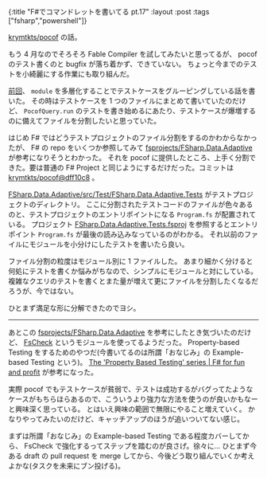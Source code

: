 {:title "F#でコマンドレットを書いてる pt.17"
:layout :post
:tags ["fsharp","powershell"]}

[krymtkts/pocof](https://github.com/krymtkts/pocof) の話。

もう 4 月なのでそろそろ Fable Compiler を試してみたいと思ってるが、 pocof のテスト書くのと bugfix が落ち着かず、できていない。
ちょっと今までのテストを小綺麗にする作業にも取り組んだ。

[前回](/posts/2023-03-19-writing-cmdlet-in-fsharp-pt16)、 `module` を多層化することでテストケースをグルーピングしている話を書いた。
その時はテストケースを 1 つのファイルにまとめて書いていたのだけど、 `PocofQuery.run` のテストを書き始めるにあたり、テストケースが爆増するのに備えてファイルを分割したいと思っていた。

はじめ F# ではどうテストプロジェクトのファイル分割をするのかわからなかったが、 F# の repo をいくつか参照してみて [fsprojects/FSharp.Data.Adaptive](https://github.com/fsprojects/FSharp.Data.Adaptive) が参考になりそうとわかった。
それを pocof に提供したところ、上手く分割できた。要は普通の F# Project と同じようにするだけだった。コミットは [krymtkts/pocof@dff10c8](https://github.com/krymtkts/pocof/commit/dff10c89963cdca60cd6ca9e7afeb7f7915e2ff4) 。

[FSharp.Data.Adaptive/src/Test/FSharp.Data.Adaptive.Tests](https://github.com/fsprojects/FSharp.Data.Adaptive/tree/5e92ab426e5a438d70986cefff638ecf2acef576/src/Test/FSharp.Data.Adaptive.Tests) がテストプロジェクトのディレクトリ。
ここに分割されたテストコードのファイルが色々あるのと、テストプロジェクトのエントリポイントになる `Program.fs` が配置されている。
プロジェクト [FSharp.Data.Adaptive.Tests.fsproj](https://github.com/fsprojects/FSharp.Data.Adaptive/blob/5e92ab426e5a438d70986cefff638ecf2acef576/src/Test/FSharp.Data.Adaptive.Tests/FSharp.Data.Adaptive.Tests.fsproj) を参照するとエントリポイント `Program.fs` が最後の読み込みなっているのがわかる。
それ以前のファイルにモジュールを小分けにしたテストを書いたら良い。

ファイル分割の粒度はモジュール別に 1 ファイルした。
あまり細かく分けると何処にテストを書くか悩みがちなので、シンプルにモジュールと対にしている。複雑なクエリのテストを書くとまた量が増えて更にファイルを分割したくなるだろうが、今ではない。

ひとまず満足な形に分解できたのでヨシ。

---

あとこの [fsprojects/FSharp.Data.Adaptive](https://github.com/fsprojects/FSharp.Data.Adaptive) を参考にしたとき気づいたのだけど、 [FsCheck](https://github.com/fscheck/FsCheck) というモジュールを使ってるようだった。 Property-based Testing をするためのやつだ(今書いてるのは所謂「おなじみ」の Example-based Testing という)。
[The 'Property Based Testing' series | F# for fun and profit](https://fsharpforfunandprofit.com/series/property-based-testing/) が参考になった。

実際 pocof でもテストケースが貧弱で、テストは成功するがバグってたようなケースがもちらほらあるので、こういうより強力な方法を使うのが良いかもなーと興味深く思っている。
とはいえ興味の範囲で無限にやること増えていく。
かなりやってみたいのだけど、キャッチアップのほうが追いついてない感じ。

まずは所謂「おなじみ」の Example-based Testing である程度カバーしてから、 FsCheck で強化するってステップを踏むのが良さげ。徐々に... ひとまず今ある draft の pull request を merge してから、今後どう取り組んでいくか考えよかな(タスクを未来にブン投げる)。

